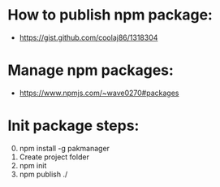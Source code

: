 # How to publish npm package:
- https://gist.github.com/coolaj86/1318304
# Manage npm packages:
- https://www.npmjs.com/~wave0270#packages
# Init package steps:
0. npm install -g pakmanager
1. Create project folder
2. npm init 
3. npm publish ./
